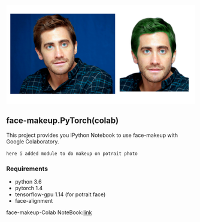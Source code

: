  ![](https://github.com/ash11sh/face-makeup.PyTorch/blob/master/makeup.png)
 
 ## face-makeup.PyTorch(colab) 
 
 This project provides you IPython Notebook to use face-makeup with Google Colaboratory.

 ``here i added module to do makeup on potrait photo``
 
 ### Requirements
- python 3.6
- pytorch 1.4
- tensorflow-gpu 1.14 (for potrait face)
- face-alignment
 
 face-makeup-Colab NoteBook:[link](https://colab.research.google.com/github/ash11sh/face-makeup.PyTorch/blob/master/face_makeup.ipynb)
